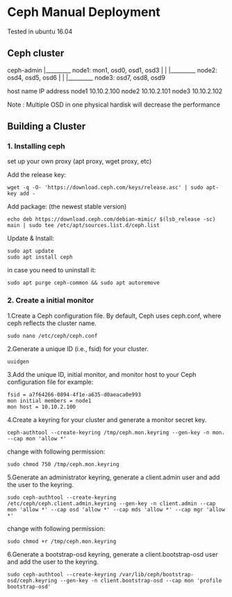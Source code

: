 # Ceph Manual Deployment
Tested in ubuntu 16.04
## Ceph cluster

ceph-admin 
	|_________ node1: mon1, osd0, osd1, osd3
	|
	|
	|_________ node2: osd4, osd5, osd6 
	|
	|
	|_________ node3: osd7, osd8, osd9

host name           IP address
node1               10.10.2.100
node2               10.10.2.101
node3               10.10.2.102

Note : Multiple OSD in one physical hardisk will decrease the performance
## Building a Cluster
### 1. Installing ceph

set up your own proxy (apt proxy, wget proxy, etc)

Add the release key: 
```
wget -q -O- 'https://download.ceph.com/keys/release.asc' | sudo apt-key add -
``` 

Add package: (the newest stable version)
```
echo deb https://download.ceph.com/debian-mimic/ $(lsb_release -sc) main | sudo tee /etc/apt/sources.list.d/ceph.list
```
	
Update & Install:
```
sudo apt update
sudo apt install ceph
```

in case you need to uninstall it:
```
sudo apt purge ceph-common && sudo apt autoremove
```

### 2. Create a initial monitor
1.Create a Ceph configuration file. By default, Ceph uses ceph.conf, where ceph reflects the cluster name.
```
sudo nano /etc/ceph/ceph.conf
```
2.Generate a unique ID (i.e., fsid) for your cluster.
```
uuidgen
```
3.Add the unique ID, initial monitor, and monitor host to your Ceph configuration file for example:
```
fsid = a7f64266-0894-4f1e-a635-d0aeaca0e993
mon initial members = node1
mon host = 10.10.2.100
```
4.Create a keyring for your cluster and generate a monitor secret key.
```
ceph-authtool --create-keyring /tmp/ceph.mon.keyring --gen-key -n mon. --cap mon 'allow *'
```
change with following permission:
```
sudo chmod 750 /tmp/ceph.mon.keyring
```
5.Generate an administrator keyring, generate a client.admin user and add the user to the keyring.
```
sudo ceph-authtool --create-keyring /etc/ceph/ceph.client.admin.keyring --gen-key -n client.admin --cap mon 'allow *' --cap osd 'allow *' --cap mds 'allow *' --cap mgr 'allow *'
```
change with following permission:
```
sudo chmod +r /tmp/ceph.mon.keyring
```
6.Generate a bootstrap-osd keyring, generate a client.bootstrap-osd user and add the user to the keyring.
```
sudo ceph-authtool --create-keyring /var/lib/ceph/bootstrap-osd/ceph.keyring --gen-key -n client.bootstrap-osd --cap mon 'profile bootstrap-osd'
```

